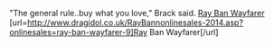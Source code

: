 "The general rule..buy what you love," Brack said.
 <a href="http://www.dragidol.co.uk/RayBannonlinesales-2014.asp?onlinesales=ray-ban-wayfarer-9" >Ray Ban Wayfarer</a>
[url=http://www.dragidol.co.uk/RayBannonlinesales-2014.asp?onlinesales=ray-ban-wayfarer-9]Ray Ban Wayfarer[/url]